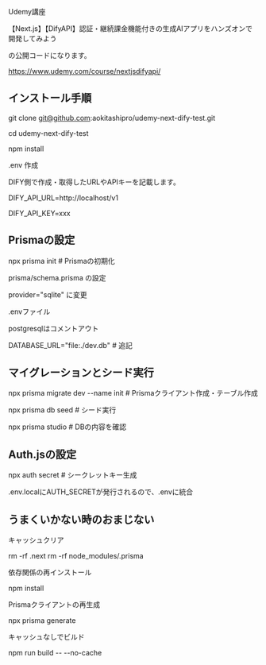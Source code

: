 Udemy講座 

【Next.js】【DifyAPI】認証・継続課金機能付きの生成AIアプリをハンズオンで開発してみよう

の公開コードになります。

https://www.udemy.com/course/nextjsdifyapi/

## インストール手順

git clone git@github.com:aokitashipro/udemy-next-dify-test.git

cd udemy-next-dify-test

npm install

.env 作成

DIFY側で作成・取得したURLやAPIキーを記載します。

DIFY_API_URL=http://localhost/v1

DIFY_API_KEY=xxx

## Prismaの設定

npx prisma init # Prismaの初期化

prisma/schema.prisma の設定

provider="sqlite" に変更

.envファイル

postgresqlはコメントアウト

DATABASE_URL="file:./dev.db" # 追記

## マイグレーションとシード実行

npx prisma migrate dev --name init # Prismaクライアント作成・テーブル作成

npx prisma db seed # シード実行

npx prisma studio # DBの内容を確認

## Auth.jsの設定

npx auth secret # シークレットキー生成

.env.localにAUTH_SECRETが発行されるので、.envに統合

## うまくいかない時のおまじない

キャッシュクリア

rm -rf .next
rm -rf node_modules/.prisma

依存関係の再インストール

npm install

Prismaクライアントの再生成

npx prisma generate

キャッシュなしでビルド

npm run build -- --no-cache

